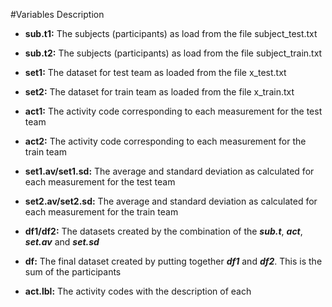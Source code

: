 #Variables Description

* **sub.t1:** The subjects (participants) as load from the file subject_test.txt 
* **sub.t2:** The subjects (participants) as load from the file subject_train.txt

* **set1:** The dataset for test team as loaded from the file x_test.txt
* **set2:** The dataset for train team as loaded from the file x_train.txt

* **act1:** The activity code corresponding to each measurement for the test team
* **act2:** The activity code corresponding to each measurement for the train team

* **set1.av/set1.sd:** The average and standard deviation as calculated for each measurement for the test team
* **set2.av/set2.sd:** The average and standard deviation as calculated for each measurement for the train team

* **df1/df2:** The datasets created by the combination of the ***sub.t***, ***act***, ***set.av*** and ***set.sd***
* **df:** The final dataset created by putting together ***df1*** and ***df2***. This is the sum of the participants

* **act.lbl:** The activity codes with the description of each

